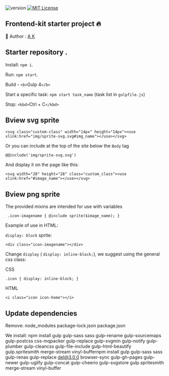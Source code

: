 ![version](https://img.shields.io/badge/version-1.0-red.svg?style=flat-square "Version Frontend-kit")
[![MIT License](https://img.shields.io/badge/license-MIT-blue.svg?style=flat-square)](https://github.com/sinups/)

## Frontend-kit starter project 🔥

👦 Author : [ A K ](https://www.instagram.com/webtheory/ "Instagram page")

## Starter repository .

Install: `npm i`.

Run: `npm start`.

Build - `<b>`Gulp 4`</b>`

Start a specific task: `npm start task_name` (task list in `gulpfile.js`)

Stop: `<kbd>`Ctrl + C`</kbd>`

## Bview svg sprite

`<svg class="custom-class" width="14px" height="14px"><use xlink:href="img/sprite-svg.svg#img_name"></use></svg>`

Or you can include at the top of the site below the `Body` tag

`@@include('img/sprite-svg.svg')`

And display it on the page like this:

`<svg width="28" height="28" class="custom_class"><use xlink:href="#image_name"></use></svg>`

## Bview png sprite

The provided mixins are intended for use with variables

` .icon-imagename { @include sprite($image_name); }`

Example of use in HTML:

`display: block` sprite:

`<div class="icon-imagename"></div>`

Change `display` ( `display: inline-block;`), we suggest using the general css class:

CSS

`.icon { display: inline-block; }`

HTML

`<i class="icon icon-home"></i>`


## Update dependencies

Remove:
node_modules
package-lock.json
package.json

We install:
npm install gulp gulp-sass sass gulp-rename gulp-sourcemaps gulp-postcss css-mqpacker gulp-replace gulp-svgmin gulp-notify gulp-plumber gulp-cleancss gulp-file-include gulp-html-beautify gulp.spritesmith merge-stream vinyl-buffernpm install gulp gulp-sass sass gulp-renas gulp-replace del@3.0.0 browser-sync gulp-gh-pages gulp-newer gulp-uglify gulp-concat gulp-cheerio gulp-svgstore gulp.spritesmith merge-stream vinyl-buffer